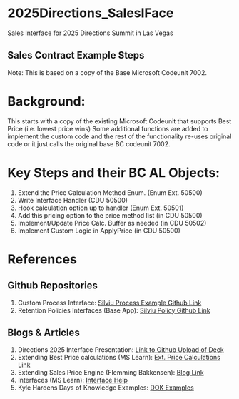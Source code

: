 # 2025Directions_SalesIFace
Sales Interface for 2025 Directions Summit in Las Vegas

Sales Contract Example Steps
------------
Note: This is based on a copy of the Base Microsoft Codeunit 7002.

Background:
==========
This starts with a copy of the existing Microsoft Codeunit that supports Best Price (i.e. lowest price wins)
Some additional functions are added to implement the custom code and the rest of the functionality re-uses original code or it just calls the original base BC codeunit 7002.

Key Steps and their BC AL Objects:
=================================================
1. Extend the Price Calculation Method Enum. (Enum Ext. 50500)
2. Write Interface Handler  (CDU 50500)
3. Hook calculation option up to handler (Enum Ext. 50501)
4. Add this pricing option to the price method list (in CDU 50500)
5. Implement/Update Price Calc. Buffer as needed (in CDU 50502)
6. Implement Custom Logic in ApplyPrice (in CDU 50500)

References
==========
Github Repositories
-------------------
1. Custom Process Interface: [Silviu Process Example Github Link](https://github.com/SilviuVirlan/Directions2025)
2. Retention Policies Interfaces (Base App): [Silviu Policy Github Link](https://github.com/SilviuVirlan/Directions2025InterfacesRetentionPoliciesCustomization)

Blogs & Articles
----------------
1. Directions 2025 Interface Presentation: [Link to Github Upload of Deck](https://github.com/JeffLandeen/2025Directions_SalesIFace/blob/main/presentation/Directions%202025%20Las%20Vegas%20-%20Harnessing%20Interfaces%20-%20build%20your%20own%20sales%20price%20engine.pptx)
2. Extending Best Price calculations (MS Learn): [Ext. Price Calculations Link](https://learn.microsoft.com/en-us/dynamics365/business-central/dev-itpro/developer/devenv-extending-best-price-calculations)
3. Extending Sales Price Engine (Flemming Bakkensen): [Blog Link](https://www.linkedin.com/pulse/how-extend-price-calculation-flemming-bakkensen-6tkgf/)
4. Interfaces (MS Learn): [Interface Help](https://learn.microsoft.com/en-us/dynamics365/business-central/dev-itpro/developer/devenv-interfaces-in-al)
5. Kyle Hardens Days of Knowledge Examples: [DOK Examples](https://github.com/kylehardin7/daysofknowledge)
